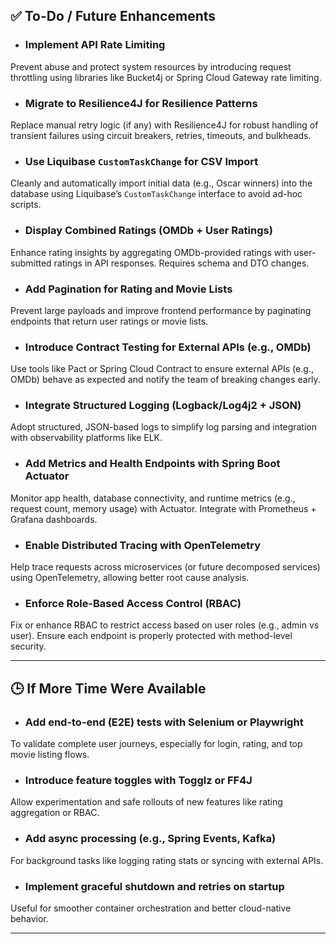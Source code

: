 ## ✅ To-Do / Future Enhancements
- ### Implement API Rate Limiting
Prevent abuse and protect system resources by introducing request throttling using libraries like Bucket4j or Spring Cloud Gateway rate limiting.

- ### Migrate to Resilience4J for Resilience Patterns
Replace manual retry logic (if any) with Resilience4J for robust handling of transient failures using circuit breakers, retries, timeouts, and bulkheads.

- ### Use Liquibase `CustomTaskChange` for CSV Import
Cleanly and automatically import initial data (e.g., Oscar winners) into the database using Liquibase’s `CustomTaskChange` interface to avoid ad-hoc scripts.

- ### Display Combined Ratings (OMDb + User Ratings)
Enhance rating insights by aggregating OMDb-provided ratings with user-submitted ratings in API responses. Requires schema and DTO changes.

- ### Add Pagination for Rating and Movie Lists
Prevent large payloads and improve frontend performance by paginating endpoints that return user ratings or movie lists.

- ### Introduce Contract Testing for External APIs (e.g., OMDb)
Use tools like Pact or Spring Cloud Contract to ensure external APIs (e.g., OMDb) behave as expected and notify the team of breaking changes early.

- ### Integrate Structured Logging (Logback/Log4j2 + JSON)
Adopt structured, JSON-based logs to simplify log parsing and integration with observability platforms like ELK.

- ### Add Metrics and Health Endpoints with Spring Boot Actuator
Monitor app health, database connectivity, and runtime metrics (e.g., request count, memory usage) with Actuator. Integrate with Prometheus + Grafana dashboards.

- ### Enable Distributed Tracing with OpenTelemetry
Help trace requests across microservices (or future decomposed services) using OpenTelemetry, allowing better root cause analysis.

- ### Enforce Role-Based Access Control (RBAC)
Fix or enhance RBAC to restrict access based on user roles (e.g., admin vs user). Ensure each endpoint is properly protected with method-level security.

---
## 🕒 If More Time Were Available
- ### Add end-to-end (E2E) tests with Selenium or Playwright
To validate complete user journeys, especially for login, rating, and top movie listing flows.

- ### Introduce feature toggles with Togglz or FF4J
Allow experimentation and safe rollouts of new features like rating aggregation or RBAC.

- ### Add async processing (e.g., Spring Events, Kafka)
For background tasks like logging rating stats or syncing with external APIs.

- ### Implement graceful shutdown and retries on startup
Useful for smoother container orchestration and better cloud-native behavior.

----
